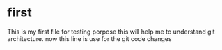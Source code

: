 # first
This is my first file for testing porpose this will help me to understand git architecture.
now this line is use for the git code changes
